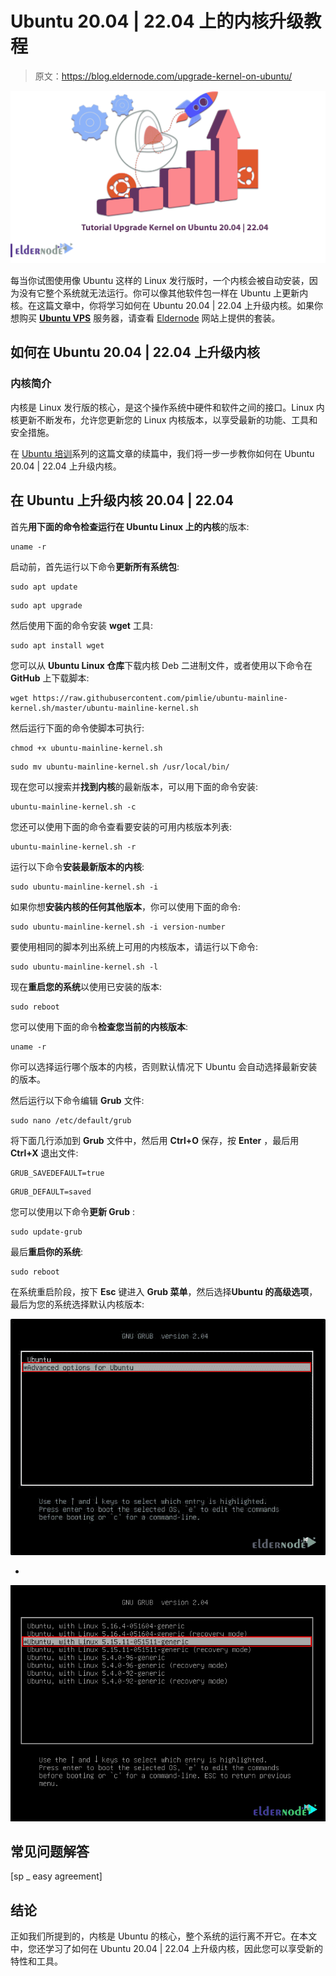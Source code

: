 # Ubuntu 20.04 | 22.04 上的内核升级教程

> 原文：<https://blog.eldernode.com/upgrade-kernel-on-ubuntu/>

![Tutorial-Upgrade-Kernel-on-Ubuntu-20.04-22.04](img/b9af361cc69885a2dd0225d4e358bb2a.png)

每当你试图使用像 Ubuntu 这样的 Linux 发行版时，一个内核会被自动安装，因为没有它整个系统就无法运行。你可以像其他软件包一样在 Ubuntu 上更新内核。在这篇文章中，你将学习如何在 Ubuntu 20.04 | 22.04 上升级内核。如果你想购买 [**Ubuntu VPS**](https://eldernode.com/ubuntu-vps/) 服务器，请查看 [Eldernode](https://eldernode.com/) 网站上提供的套装。

## **如何在 Ubuntu 20.04 | 22.04** 上升级内核

### **内核简介**

内核是 Linux 发行版的核心，是这个操作系统中硬件和软件之间的接口。Linux 内核更新不断发布，允许您更新您的 Linux 内核版本，以享受最新的功能、工具和安全措施。

在 [Ubuntu 培训](https://blog.eldernode.com/tag/ubuntu/)系列的这篇文章的续篇中，我们将一步一步教你如何在 Ubuntu 20.04 | 22.04 上升级内核。

## **在 Ubuntu 上升级内核 20.04 | 22.04**

首先**用下面的命令检查运行在 Ubuntu Linux 上的内核**的版本:

```
uname -r
```

启动前，首先运行以下命令**更新所有系统包**:

```
sudo apt update
```

```
sudo apt upgrade
```

然后使用下面的命令安装 **wget** 工具:

```
sudo apt install wget
```

您可以从 **Ubuntu Linux 仓库**下载内核 Deb 二进制文件，或者使用以下命令在 **GitHub** 上下载脚本:

```
wget https://raw.githubusercontent.com/pimlie/ubuntu-mainline-kernel.sh/master/ubuntu-mainline-kernel.sh
```

然后运行下面的命令使脚本可执行:

```
chmod +x ubuntu-mainline-kernel.sh
```

```
sudo mv ubuntu-mainline-kernel.sh /usr/local/bin/
```

现在您可以搜索并**找到内核**的最新版本，可以用下面的命令安装:

```
ubuntu-mainline-kernel.sh -c
```

您还可以使用下面的命令查看要安装的可用内核版本列表:

```
ubuntu-mainline-kernel.sh -r
```

运行以下命令**安装最新版本的内核**:

```
sudo ubuntu-mainline-kernel.sh -i
```

如果你想**安装内核的任何其他版本**，你可以使用下面的命令:

```
sudo ubuntu-mainline-kernel.sh -i version-number
```

要使用相同的脚本列出系统上可用的内核版本，请运行以下命令:

```
sudo ubuntu-mainline-kernel.sh -l
```

现在**重启您的系统**以使用已安装的版本:

```
sudo reboot
```

您可以使用下面的命令**检查您当前的内核版本**:

```
uname -r
```

你可以选择运行哪个版本的内核，否则默认情况下 Ubuntu 会自动选择最新安装的版本。

然后运行以下命令编辑 **Grub** 文件:

```
sudo nano /etc/default/grub
```

将下面几行添加到 **Grub** 文件中，然后用 **Ctrl+O** 保存，按 **Enter** ，最后用 **Ctrl+X** 退出文件:

```
GRUB_SAVEDEFAULT=true
```

```
GRUB_DEFAULT=saved
```

您可以使用以下命令**更新 Grub** :

```
sudo update-grub
```

最后**重启你的系统**:

```
sudo reboot
```

在系统重启阶段，按下 **Esc** 键进入 **Grub 菜单**，然后选择**Ubuntu 的高级选项**，最后为您的系统选择默认内核版本:

![Advanced-options-for-Ubuntu](img/ff7b8ffb2b41a774c8954241055505f4.png)

*

![select-default-kernel on ubuntu ](img/89f65e626864a27ae2569474ece9559b.png)

## 常见问题解答

[sp _ easy agreement]

## 结论

正如我们所提到的，内核是 Ubuntu 的核心，整个系统的运行离不开它。在本文中，您还学习了如何在 Ubuntu 20.04 | 22.04 上升级内核，因此您可以享受新的特性和工具。